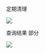 定期清理



![](https://gitee.com/hxc8/images7/raw/master/img/202407190813071.jpg)





查询结果 部分



![](https://gitee.com/hxc8/images7/raw/master/img/202407190813010.jpg)

